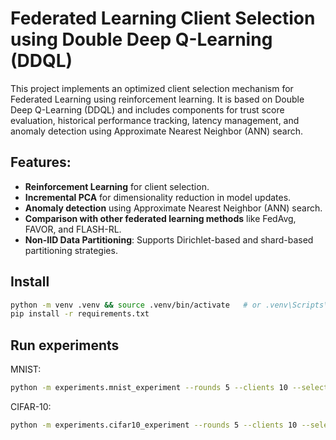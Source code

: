 # Federated Learning Client Selection using Double Deep Q-Learning (DDQL)

This project implements an optimized client selection mechanism for Federated Learning using reinforcement learning. It is based on Double Deep Q-Learning (DDQL) and includes components for trust score evaluation, historical performance tracking, latency management, and anomaly detection using Approximate Nearest Neighbor (ANN) search.

## Features:
- **Reinforcement Learning** for client selection.
- **Incremental PCA** for dimensionality reduction in model updates.
- **Anomaly detection** using Approximate Nearest Neighbor (ANN) search.
- **Comparison with other federated learning methods** like FedAvg, FAVOR, and FLASH-RL.
- **Non-IID Data Partitioning**: Supports Dirichlet-based and shard-based partitioning strategies.

## Install
```bash
python -m venv .venv && source .venv/bin/activate   # or .venv\Scripts\activate on Windows
pip install -r requirements.txt
```

## Run experiments
MNIST:
```bash
python -m experiments.mnist_experiment --rounds 5 --clients 10 --select 5
```

CIFAR-10:
```bash
python -m experiments.cifar10_experiment --rounds 5 --clients 10 --select 5
```


